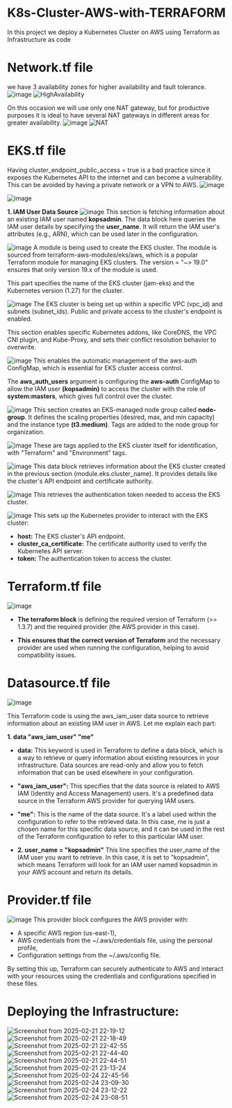 # K8s-Cluster-AWS-with-TERRAFORM
In this project we deploy a Kubernetes Cluster on AWS using Terraform as Infrastructure as code

# Network.tf file 
we have 3 availability zones for higher availability and fault tolerance.
![image](https://github.com/user-attachments/assets/ecc65c84-3916-424f-820d-dbbaf8ce4584)
![HighAvailability](https://github.com/user-attachments/assets/bb4a461a-02c3-41de-9403-f000bbcb8039)

On this occasion we will use only one NAT gateway, but for productive purposes it is ideal to have several NAT gateways in different areas for greater availability.
![image](https://github.com/user-attachments/assets/51d0ff1e-abe1-4cd7-ab5d-8f306d9a1146)
![NAT](https://github.com/user-attachments/assets/81fd7d50-a048-4ad6-abe6-0fcca2d5e404)

# EKS.tf file 
Having cluster_endpoint_public_access = true is a bad practice since it exposes the Kubernetes API to the internet and can become a vulnerability. This can be avoided by having a private network or a VPN to AWS.
![image](https://github.com/user-attachments/assets/1dd31803-7f88-4f1f-b2ef-2c8f169b0dfd)

![image](https://github.com/user-attachments/assets/3c787c47-b727-4d3b-922f-2cba5f10cba0)

**1. IAM User Data Source**
![image](https://github.com/user-attachments/assets/f761486d-f9a0-47f7-a4b0-1366515f4919)
This section is fetching information about an existing IAM user named __kopsadmin__. The data block here queries the IAM user details by specifying the __user_name__. It will return the IAM user's attributes (e.g., ARN), which can be used later in the configuration.

![image](https://github.com/user-attachments/assets/41b2f579-008a-4da4-b9a8-c733abd92c9b)
A module is being used to create the EKS cluster. The module is sourced from terraform-aws-modules/eks/aws, which is a popular Terraform module for managing EKS clusters. The version = "~> 19.0" ensures that only version 19.x of the module is used.

This part specifies the name of the EKS cluster (jam-eks) and the Kubernetes version (1.27) for the cluster.

![image](https://github.com/user-attachments/assets/4c3f63d1-dc6d-417c-ba9d-cc68b5857569)
The EKS cluster is being set up within a specific VPC (vpc_id) and subnets (subnet_ids). Public and private access to the cluster's endpoint is enabled.

This section enables specific Kubernetes addons, like CoreDNS, the VPC CNI plugin, and Kube-Proxy, and sets their conflict resolution behavior to overwrite.

![image](https://github.com/user-attachments/assets/fb213950-e0eb-4c04-9a88-615ac15d2149)
This enables the automatic management of the aws-auth ConfigMap, which is essential for EKS cluster access control.

The __aws_auth_users__ argument is configuring the __aws-auth__ ConfigMap to allow the IAM user __(kopsadmin)__ to access the cluster with the role of __system:masters__, which gives full control over the cluster.

![image](https://github.com/user-attachments/assets/f633bbcb-698a-4c94-a0a6-263f14a2978e)
This section creates an EKS-managed node group called __node-group__. It defines the scaling properties (desired, max, and min capacity) and the instance type __(t3.medium)__. Tags are added to the node group for organization.

![image](https://github.com/user-attachments/assets/e3bd5428-3f41-45b2-b5da-9bf77affdad0)
These are tags applied to the EKS cluster itself for identification, with "Terraform" and "Environment" tags.

![image](https://github.com/user-attachments/assets/29cbb88a-9228-4cce-ba4b-8077350ccffc)
This data block retrieves information about the EKS cluster created in the previous section (module.eks.cluster_name). It provides details like the cluster's API endpoint and certificate authority.

![image](https://github.com/user-attachments/assets/473f6e42-8d05-4c66-803a-079d86240297)
This retrieves the authentication token needed to access the EKS cluster.

![image](https://github.com/user-attachments/assets/5ee62e5c-a77b-4dfe-8f19-b300eb998bef)
This sets up the Kubernetes provider to interact with the EKS cluster:
+ __host:__ The EKS cluster's API endpoint.
+ __cluster_ca_certificate:__ The certificate authority used to verify the Kubernetes API server.
+ __token:__ The authentication token to access the cluster.

# Terraform.tf file 
![image](https://github.com/user-attachments/assets/96487a6c-db5c-447f-ab82-2b5fe6a80817)
+ __The terraform block__ is defining the required version of Terraform (>= 1.3.7) and the required provider (the AWS provider in this case).

+ __This ensures that the correct version of Terraform__ and the necessary provider are used when running the configuration, helping to avoid compatibility issues.


# Datasource.tf file 
![image](https://github.com/user-attachments/assets/67b53de3-f8d8-4600-b1f3-a626767aace2)

This Terraform code is using the aws_iam_user data source to retrieve information about an existing IAM user in AWS. Let me explain each part:

__1. data "aws_iam_user" "me"__

+ __data:__ This keyword is used in Terraform to define a data block, which is a way to retrieve or query information about existing resources in your infrastructure. Data sources are read-only and allow you to fetch information that can be used elsewhere in your configuration.

+ __"aws_iam_user":__ This specifies that the data source is related to AWS IAM (Identity and Access Management) users. It's a predefined data source in the Terraform AWS provider for querying IAM users.

+ __"me":__ This is the name of the data source. It's a label used within the configuration to refer to the retrieved data. In this case, me is just a chosen name for this specific data source, and it can be used in the rest of the Terraform configuration to refer to this particular IAM user.

+ __2. user_name = "kopsadmin"__
This line specifies the user_name of the IAM user you want to retrieve. In this case, it is set to "kopsadmin", which means Terraform will look for an IAM user named kopsadmin in your AWS account and return its details.

# Provider.tf file 
![image](https://github.com/user-attachments/assets/96227dbe-827d-4e20-8076-31e071f8afe8)
This provider block configures the AWS provider with:

+ A specific AWS region (us-east-1),
+ AWS credentials from the ~/.aws/credentials file, using the personal profile,
+ Configuration settings from the ~/.aws/config file.

By setting this up, Terraform can securely authenticate to AWS and interact with your resources using the credentials and configurations specified in these files.

# Deploying the Infrastructure:
![Screenshot from 2025-02-21 22-19-12](https://github.com/user-attachments/assets/d5e64e96-4c58-430e-bf5e-abe133bfac20)
![Screenshot from 2025-02-21 22-18-49](https://github.com/user-attachments/assets/eed0cdbf-683c-40f4-a19a-0f04f8900fe2)
![Screenshot from 2025-02-21 22-42-55](https://github.com/user-attachments/assets/4f1bd798-258c-4cda-b2d7-0c279a764bc6)
![Screenshot from 2025-02-21 22-44-40](https://github.com/user-attachments/assets/3698a6dd-8b18-448f-9df1-087b4bcf457a)
![Screenshot from 2025-02-21 22-44-51](https://github.com/user-attachments/assets/8896f68f-43b2-4632-9017-f2a25743f193)
![Screenshot from 2025-02-21 23-13-24](https://github.com/user-attachments/assets/937090d7-d4d0-41f4-8312-54289d539cd2)
![Screenshot from 2025-02-24 22-45-56](https://github.com/user-attachments/assets/20750eee-d61b-4466-9317-69322040af03)
![Screenshot from 2025-02-24 23-09-30](https://github.com/user-attachments/assets/84718392-9b1e-4484-a248-6fd524308b7d)
![Screenshot from 2025-02-24 23-12-22](https://github.com/user-attachments/assets/bf2a35bf-ffd4-4546-8953-9b255e32f0f9)
![Screenshot from 2025-02-24 23-08-51](https://github.com/user-attachments/assets/c56a7692-bb8f-4bea-95ad-a48ee679fe0d)


